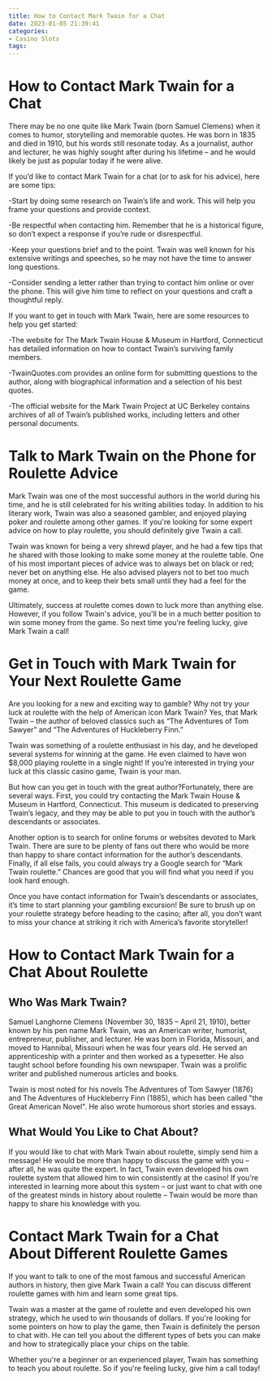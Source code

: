 ```yaml
---
title: How to Contact Mark Twain for a Chat
date: 2023-01-05 21:39:41
categories:
- Casino Slots
tags:
---
```



#  How to Contact Mark Twain for a Chat

There may be no one quite like Mark Twain (born Samuel Clemens) when it comes to humor, storytelling and memorable quotes. He was born in 1835 and died in 1910, but his words still resonate today. As a journalist, author and lecturer, he was highly sought after during his lifetime – and he would likely be just as popular today if he were alive.

If you’d like to contact Mark Twain for a chat (or to ask for his advice), here are some tips:

-Start by doing some research on Twain’s life and work. This will help you frame your questions and provide context.

-Be respectful when contacting him. Remember that he is a historical figure, so don’t expect a response if you’re rude or disrespectful.

-Keep your questions brief and to the point. Twain was well known for his extensive writings and speeches, so he may not have the time to answer long questions.

-Consider sending a letter rather than trying to contact him online or over the phone. This will give him time to reflect on your questions and craft a thoughtful reply.

If you want to get in touch with Mark Twain, here are some resources to help you get started:

-The website for The Mark Twain House & Museum in Hartford, Connecticut has detailed information on how to contact Twain’s surviving family members.

-TwainQuotes.com provides an online form for submitting questions to the author, along with biographical information and a selection of his best quotes.

-The official website for the Mark Twain Project at UC Berkeley contains archives of all of Twain’s published works, including letters and other personal documents.

#  Talk to Mark Twain on the Phone for Roulette Advice

Mark Twain was one of the most successful authors in the world during his time, and he is still celebrated for his writing abilities today. In addition to his literary work, Twain was also a seasoned gambler, and enjoyed playing poker and roulette among other games. If you're looking for some expert advice on how to play roulette, you should definitely give Twain a call.

Twain was known for being a very shrewd player, and he had a few tips that he shared with those looking to make some money at the roulette table. One of his most important pieces of advice was to always bet on black or red; never bet on anything else. He also advised players not to bet too much money at once, and to keep their bets small until they had a feel for the game.

Ultimately, success at roulette comes down to luck more than anything else. However, if you follow Twain's advice, you'll be in a much better position to win some money from the game. So next time you're feeling lucky, give Mark Twain a call!

#  Get in Touch with Mark Twain for Your Next Roulette Game




Are you looking for a new and exciting way to gamble? Why not try your luck at roulette with the help of American icon Mark Twain? Yes, that Mark Twain – the author of beloved classics such as “The Adventures of Tom Sawyer” and “The Adventures of Huckleberry Finn.”

Twain was something of a roulette enthusiast in his day, and he developed several systems for winning at the game. He even claimed to have won $8,000 playing roulette in a single night! If you’re interested in trying your luck at this classic casino game, Twain is your man.

But how can you get in touch with the great author?Fortunately, there are several ways. First, you could try contacting the Mark Twain House & Museum in Hartford, Connecticut. This museum is dedicated to preserving Twain’s legacy, and they may be able to put you in touch with the author’s descendants or associates.

Another option is to search for online forums or websites devoted to Mark Twain. There are sure to be plenty of fans out there who would be more than happy to share contact information for the author’s descendants. Finally, if all else fails, you could always try a Google search for “Mark Twain roulette.” Chances are good that you will find what you need if you look hard enough.

Once you have contact information for Twain’s descendants or associates, it’s time to start planning your gambling excursion! Be sure to brush up on your roulette strategy before heading to the casino; after all, you don’t want to miss your chance at striking it rich with America’s favorite storyteller!

#  How to Contact Mark Twain for a Chat About Roulette

## Who Was Mark Twain?

Samuel Langhorne Clemens (November 30, 1835 – April 21, 1910), better known by his pen name Mark Twain, was an American writer, humorist, entrepreneur, publisher, and lecturer. He was born in Florida, Missouri, and moved to Hannibal, Missouri when he was four years old. He served an apprenticeship with a printer and then worked as a typesetter. He also taught school before founding his own newspaper. Twain was a prolific writer and published numerous articles and books.

Twain is most noted for his novels The Adventures of Tom Sawyer (1876) and The Adventures of Huckleberry Finn (1885), which has been called "the Great American Novel". He also wrote humorous short stories and essays.

## What Would You Like to Chat About?

If you would like to chat with Mark Twain about roulette, simply send him a message! He would be more than happy to discuss the game with you – after all, he was quite the expert. In fact, Twain even developed his own roulette system that allowed him to win consistently at the casino! If you're interested in learning more about this system – or just want to chat with one of the greatest minds in history about roulette – Twain would be more than happy to share his knowledge with you.

#  Contact Mark Twain for a Chat About Different Roulette Games

If you want to talk to one of the most famous and successful American authors in history, then give Mark Twain a call! You can discuss different roulette games with him and learn some great tips.

Twain was a master at the game of roulette and even developed his own strategy, which he used to win thousands of dollars. If you're looking for some pointers on how to play the game, then Twain is definitely the person to chat with. He can tell you about the different types of bets you can make and how to strategically place your chips on the table.

Whether you're a beginner or an experienced player, Twain has something to teach you about roulette. So if you're feeling lucky, give him a call today!